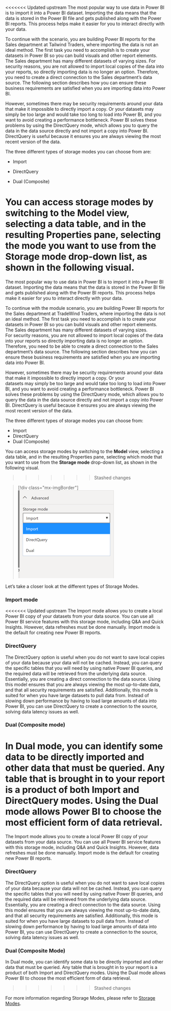 <<<<<<< Updated upstream
The most popular way to use data in Power BI is to import it into a Power BI dataset.  Importing the data means that the data is stored in the Power BI file and gets published along with the Power BI reports. This process helps make it easier for you to interact directly with your data. 

To continue with the scenario, you are building Power BI reports for the Sales department  at Tailwind Traders, where importing the data is not an ideal method. The first task you need to accomplish is to create your datasets in Power BI so you can build visuals and other report elements. The Sales department has many different datasets of varying sizes. For security reasons, you are not allowed to import local copies of the data into your reports, so directly importing data is no longer an option. Therefore, you need to create a direct connection to the Sales department’s data source.   The following section describes how you can ensure these business requirements are satisfied when you are importing data into Power BI.  

However, sometimes there may be security requirements around your data that make it impossible to directly import a copy. Or your datasets may simply be too large and would take too long to load into Power BI, and you want to avoid creating a performance bottleneck. Power BI solves these problems by  using the DirectQuery mode, which allows you to query the data in the data source directly and not import a copy into Power BI.   DirectQuery is useful because it ensures you are always viewing the most recent version of the data.   

The three different types of storage modes you can choose from are:  

-   Import 

-   DirectQuery 

-   Dual (Composite)

You can access storage modes by switching to the **Model** view, selecting a data table, and in the resulting Properties pane, selecting the mode you want to use from the **Storage mode** drop-down list, as shown in the following visual. 
=======
The most popular way to use data in Power BI is to import it into a Power BI dataset. Importing the data means that the data is stored in the Power BI file and gets published along with the Power BI reports. This process helps make it easier for you to interact directly with your data. 

To continue with the module scenario, you are building Power BI reports for the Sales department at TradeWind Traders, where importing the data is not an ideal method. The first task you need to accomplish is to create your datasets in Power BI so you can build visuals and other report elements. The Sales department has many different datasets of varying sizes. For security reasons, you are not allowed to import local copies of the data into your reports so directly importing data is no longer an option. Therefore, you need to be able to create a direct connection to the Sales department’s data source. The following section describes how you can ensure these business requirements are satisfied when you are importing data into Power BI.

However, sometimes there may be security requirements around your data that make it impossible to directly import a copy. Or your datasets may simply be too large and would take too long to load into Power BI, and you want to avoid creating a performance bottleneck. Power BI solves these problems by using the DirectQuery mode, which allows you to query the data in the data source directly and not import a copy into Power BI. DirectQuery is useful because it ensures you are always viewing the most recent version of the data.

The three different types of storage modes you can choose from:

-   Import
-   DirectQuery
-   Dual (Composite)

You can access storage modes by switching to the **Model** view, selecting a data table, and in the resulting Properties pane, selecting which mode that you want to use from the **Storage mode** drop-down list, as shown in the following visual.
>>>>>>> Stashed changes

> [!div class="mx-imgBorder"]
> [![showing storage mode](../media/6-storage-mode-ssm.png)](../media/6-storage-mode-ssm.png#lightbox)

Let’s take a closer look at the different types of Storage Modes.

### Import mode 

<<<<<<< Updated upstream
The Import mode allows you to create a local Power BI copy of your datasets from your data source. You can use all Power BI service features with this storage mode, including Q&A and Quick Insights. However, data refreshes must be done manually. Import mode is the default for creating new Power BI reports. 

### DirectQuery 

The DirectQuery option is useful when you do not want to save local copies of your data because your data will not be cached. Instead, you can query the specific tables that you will need by using native Power BI queries, and the required data will be retrieved from the underlying data source. Essentially, you are creating a direct connection to the data source. Using this model ensures that you are always viewing the most up-to-date data, and that all security requirements are satisfied. Additionally, this mode is suited for when you have large datasets to pull data from. Instead of slowing down performance by having to load large amounts of data into Power BI, you can use DirectQuery to create a connection to the source, solving data latency issues as well.   

### Dual (Composite mode) 

In Dual mode, you can identify some data to be directly imported and other data that must be queried. Any table that is brought in to your report is a product of both Import and DirectQuery modes. Using the Dual mode allows Power BI to choose the most efficient form of data retrieval. 
=======
The Import mode allows you to create a local Power BI copy of your datasets from your data source. You can use all Power BI service features with this storage mode, including Q&A and Quick Insights. However, data refreshes must be done manually. Import mode is the default for creating new Power BI reports.

### DirectQuery 

The DirectQuery option is useful when you do not want to save local copies of your data because your data will not be cached. Instead, you can query the specific tables that you will need by using native Power BI queries, and the required data will be retrieved from the underlying data source. Essentially, you are creating a direct connection to the data source. Using this model ensures that you are always viewing the most up-to-date data, and that all security requirements are satisfied. Additionally, this mode is suited for when you have large datasets to pull data from. Instead of slowing down performance by having to load large amounts of data into Power BI, you can use DirectQuery to create a connection to the source, solving data latency issues as well.

### Dual (Composite Mode) 

In Dual mode, you can identify some data to be directly imported and other data that must be queried. Any table that is brought in to your report is a product of both Import and DirectQuery modes. Using the Dual mode allows Power BI to choose the most efficient form of data retrieval.
>>>>>>> Stashed changes

For more information regarding Storage Modes, please refer to [Storage
Modes](https://docs.microsoft.com/power-bi/transform-model/desktop-storage-mode/?azure-portal=true). 